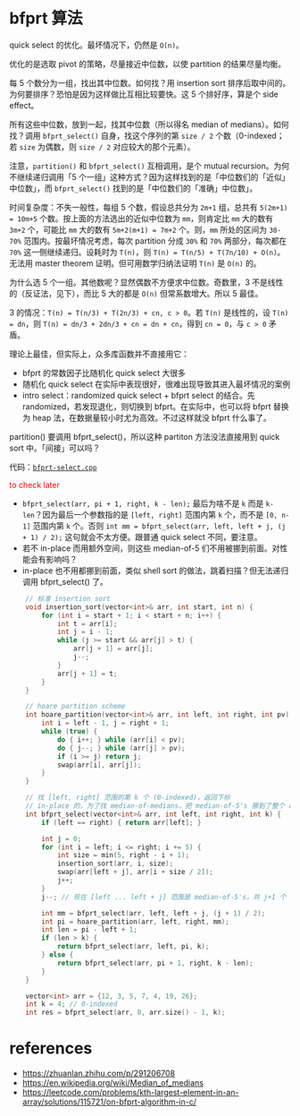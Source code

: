 # bfprt 算法

quick select 的优化。最坏情况下，仍然是 `O(n)`。

优化的是选取 pivot 的策略，尽量接近中位数，以使 partition 的结果尽量均衡。

每 5 个数分为一组，找出其中位数。如何找？用 insertion sort 排序后取中间的。为何要排序？恐怕是因为这样做比互相比较要快。这 5 个排好序，算是个 side effect。

所有这些中位数，放到一起，找其中位数（所以得名 median of medians）。如何找？调用 `bfprt_select()` 自身，找这个序列的第 `size / 2` 个数（0-indexed；若 `size` 为偶数，则 `size / 2` 对应较大的那个元素）。

注意，`partition()` 和 `bfprt_select()` 互相调用，是个 mutual recursion。为何不继续递归调用「5 个一组」这种方式？因为这样找到的是「中位数们的「近似」中位数」，而 `bfprt_select()` 找到的是「中位数们的「准确」中位数」。

时间复杂度：不失一般性，每组 5 个数，假设总共分为 `2m+1` 组，总共有 `5(2m+1) = 10m+5` 个数。按上面的方法选出的近似中位数为 `mm`，则肯定比 `mm` 大的数有 `3m+2` 个，可能比 `mm` 大的数有 `5m+2(m+1) = 7m+2` 个。则，`mm` 所处的区间为 `30-70%` 范围内。按最坏情况考虑，每次 partition 分成 `30%` 和 `70%` 两部分，每次都在 `70%` 这一侧继续递归。设耗时为 `T(n)`，则 `T(n) = T(n/5) + T(7n/10) + O(n)`。无法用 master theorem 证明。但可用数学归纳法证明 `T(n)` 是 `O(n)` 的。

为什么选 5 个一组。其他数呢？显然偶数不方便求中位数。奇数里，3 不是线性的（反证法，见下），而比 5 大的都是 `O(n)` 但常系数增大。所以 5 最佳。

3 的情况：`T(n) = T(n/3) + T(2n/3) + cn, c > 0`。若 `T(n)` 是线性的，设 `T(n) = dn`，则 `T(n) = dn/3 + 2dn/3 + cn = dn + cn`，得到 `cn = 0`，与 `c > 0` 矛盾。

理论上最佳，但实际上，众多库函数并不直接用它：
- bfprt 的常数因子比随机化 quick select 大很多
- 随机化 quick select 在实际中表现很好，很难出现导致其进入最坏情况的案例
- intro select：randomized quick select + bfprt select 的结合。先 randomized，若发现退化，则切换到 bfprt。在实际中，也可以将 bfprt 替换为 heap 法，在数据量较小时尤为高效。不过这样就没 bfprt 什么事了。

partition() 要调用 bfprt_select()，所以这种 partiton 方法没法直接用到 quick sort 中。「间接」可以吗？

代码：[`bfprt-select.cpp`](code/bfprt-select.cpp)

<font color="red">to check later</font>
- `bfprt_select(arr, pi + 1, right, k - len);` 最后为啥不是 `k` 而是 `k-len`？因为最后一个参数指的是 `[left, right]` 范围内第 `k` 个，而不是 `[0, n-1]` 范围内第 `k` 个。否则 `int mm = bfprt_select(arr, left, left + j, (j + 1) / 2);` 这句就会不太方便。跟普通 quick select 不同，要注意。
- 若不 in-place 而用额外空间，则这些 median-of-5 们不用被挪到前面。对性能会有影响吗？
- in-place 也不用都挪到前面，类似 shell sort 的做法，跳着扫描？但无法递归调用 bfprt_select() 了。

```cpp
    // 标准 insertion sort
    void insertion_sort(vector<int>& arr, int start, int n) {
        for (int i = start + 1; i < start + n; i++) {
            int t = arr[i];
            int j = i - 1;
            while (j >= start && arr[j] > t) {
                arr[j + 1] = arr[j];
                j--;
            }
            arr[j + 1] = t;
        }
    }

    // hoare partition scheme
    int hoare_partition(vector<int>& arr, int left, int right, int pv) {
        int i = left - 1, j = right + 1;
        while (true) {
            do { i++; } while (arr[i] < pv);
            do { j--; } while (arr[j] > pv);
            if (i >= j) return j;
            swap(arr[i], arr[j]);
        }
    }

    // 找 [left, right] 范围的第 k 个 (0-indexed)，返回下标
    // in-place 的，为了找 median-of-medians，把 median-of-5's 挪到了整个 array 的前面
    int bfprt_select(vector<int>& arr, int left, int right, int k) {
        if (left == right) { return arr[left]; }

        int j = 0;
        for (int i = left; i <= right; i += 5) {
            int size = min(5, right - i + 1);
            insertion_sort(arr, i, size);
            swap(arr[left + j], arr[i + size / 2]);
            j++;
        }
        j--; // 现在 [left ... left + j] 范围是 median-of-5's，共 j+1 个

        int mm = bfprt_select(arr, left, left + j, (j + 1) / 2);
        int pi = hoare_partition(arr, left, right, mm);
        int len = pi - left + 1;
        if (len > k) {
            return bfprt_select(arr, left, pi, k);
        } else {
            return bfprt_select(arr, pi + 1, right, k - len);
        }
    }

    vector<int> arr = {12, 3, 5, 7, 4, 19, 26};
    int k = 4; // 0-indexed
    int res = bfprt_select(arr, 0, arr.size() - 1, k);
```

# references

- https://zhuanlan.zhihu.com/p/291206708
- https://en.wikipedia.org/wiki/Median_of_medians
- https://leetcode.com/problems/kth-largest-element-in-an-array/solutions/115721/on-bfprt-algorithm-in-c/

